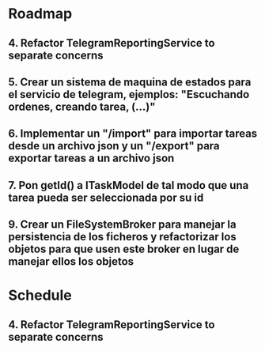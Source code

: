 # Roadmap
## 4. Refactor TelegramReportingService to separate concerns
## 5. Crear un sistema de maquina de estados para el servicio de telegram, ejemplos: "Escuchando ordenes, creando tarea, (...)"
## 6. Implementar un "/import" para importar tareas desde un archivo json y un "/export" para exportar tareas a un archivo json
## 7. Pon getId() a ITaskModel de tal modo que una tarea pueda ser seleccionada por su id
## 9. Crear un FileSystemBroker para manejar la persistencia de los ficheros y refactorizar los objetos para que usen este broker en lugar de manejar ellos los objetos

# Schedule
## 4. Refactor TelegramReportingService to separate concerns

